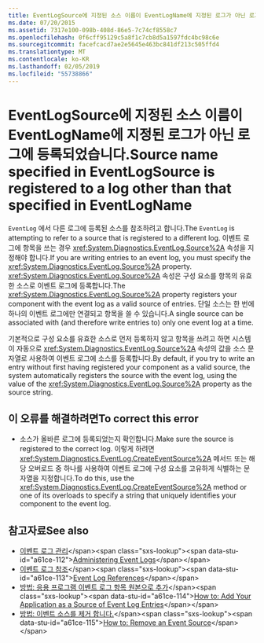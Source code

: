 ```yaml
---
title: EventLogSource에 지정된 소스 이름이 EventLogName에 지정된 로그가 아닌 로그에 등록되었습니다.
ms.date: 07/20/2015
ms.assetid: 7317e100-098b-408d-86e5-7c74cf8558c7
ms.openlocfilehash: 0f6cff95129c5a8f1c7cb8d5a1597fdc4bc98c6e
ms.sourcegitcommit: facefcacd7ae2e5645e463bc841df213c505ffd4
ms.translationtype: MT
ms.contentlocale: ko-KR
ms.lasthandoff: 02/05/2019
ms.locfileid: "55738866"
---
```

# <a name="source-name-specified-in-eventlogsource-is-registered-to-a-log-other-than-that-specified-in-eventlogname"></a><span data-ttu-id="a61ce-102">EventLogSource에 지정된 소스 이름이 EventLogName에 지정된 로그가 아닌 로그에 등록되었습니다.</span><span class="sxs-lookup"><span data-stu-id="a61ce-102">Source name specified in EventLogSource is registered to a log other than that specified in EventLogName</span></span>
<span data-ttu-id="a61ce-103">`EventLog` 에서 다른 로그에 등록된 소스를 참조하려고 합니다.</span><span class="sxs-lookup"><span data-stu-id="a61ce-103">The `EventLog` is attempting to refer to a source that is registered to a different log.</span></span> <span data-ttu-id="a61ce-104">이벤트 로그에 항목을 쓰는 경우 <xref:System.Diagnostics.EventLog.Source%2A> 속성을 지정해야 합니다.</span><span class="sxs-lookup"><span data-stu-id="a61ce-104">If you are writing entries to an event log, you must specify the <xref:System.Diagnostics.EventLog.Source%2A> property.</span></span> <span data-ttu-id="a61ce-105"><xref:System.Diagnostics.EventLog.Source%2A> 속성은 구성 요소를 항목의 유효한 소스로 이벤트 로그에 등록합니다.</span><span class="sxs-lookup"><span data-stu-id="a61ce-105">The <xref:System.Diagnostics.EventLog.Source%2A> property registers your component with the event log as a valid source of entries.</span></span> <span data-ttu-id="a61ce-106">단일 소스는 한 번에 하나의 이벤트 로그에만 연결되고 항목을 쓸 수 있습니다.</span><span class="sxs-lookup"><span data-stu-id="a61ce-106">A single source can be associated with (and therefore write entries to) only one event log at a time.</span></span>  
  
 <span data-ttu-id="a61ce-107">기본적으로 구성 요소를 유효한 소스로 먼저 등록하지 않고 항목을 쓰려고 하면 시스템이 자동으로 <xref:System.Diagnostics.EventLog.Source%2A> 속성의 값을 소스 문자열로 사용하여 이벤트 로그에 소스를 등록합니다.</span><span class="sxs-lookup"><span data-stu-id="a61ce-107">By default, if you try to write an entry without first having registered your component as a valid source, the system automatically registers the source with the event log, using the value of the <xref:System.Diagnostics.EventLog.Source%2A> property as the source string.</span></span>  
  
## <a name="to-correct-this-error"></a><span data-ttu-id="a61ce-108">이 오류를 해결하려면</span><span class="sxs-lookup"><span data-stu-id="a61ce-108">To correct this error</span></span>  
  
-   <span data-ttu-id="a61ce-109">소스가 올바른 로그에 등록되었는지 확인합니다.</span><span class="sxs-lookup"><span data-stu-id="a61ce-109">Make sure the source is registered to the correct log.</span></span> <span data-ttu-id="a61ce-110">이렇게 하려면 <xref:System.Diagnostics.EventLog.CreateEventSource%2A> 메서드 또는 해당 오버로드 중 하나를 사용하여 이벤트 로그에 구성 요소를 고유하게 식별하는 문자열을 지정합니다.</span><span class="sxs-lookup"><span data-stu-id="a61ce-110">To do this, use the <xref:System.Diagnostics.EventLog.CreateEventSource%2A> method or one of its overloads to specify a string that uniquely identifies your component to the event log.</span></span>  
  
## <a name="see-also"></a><span data-ttu-id="a61ce-111">참고자료</span><span class="sxs-lookup"><span data-stu-id="a61ce-111">See also</span></span>
- <span data-ttu-id="a61ce-112">[이벤트 로그 관리](https://docs.microsoft.com/previous-versions/visualstudio/visual-studio-2008/4f69axw4(v=vs.90))</span><span class="sxs-lookup"><span data-stu-id="a61ce-112">[Administering Event Logs](https://docs.microsoft.com/previous-versions/visualstudio/visual-studio-2008/4f69axw4(v=vs.90))</span></span>
- <span data-ttu-id="a61ce-113">[이벤트 로그 참조](https://docs.microsoft.com/previous-versions/visualstudio/visual-studio-2008/k43k9z2a(v=vs.90))</span><span class="sxs-lookup"><span data-stu-id="a61ce-113">[Event Log References](https://docs.microsoft.com/previous-versions/visualstudio/visual-studio-2008/k43k9z2a(v=vs.90))</span></span>
- <span data-ttu-id="a61ce-114">[방법: 응용 프로그램 이벤트 로그 항목 원본으로 추가](https://docs.microsoft.com/previous-versions/visualstudio/visual-studio-2008/xz73e171(v=vs.90))</span><span class="sxs-lookup"><span data-stu-id="a61ce-114">[How to: Add Your Application as a Source of Event Log Entries](https://docs.microsoft.com/previous-versions/visualstudio/visual-studio-2008/xz73e171(v=vs.90))</span></span>
- <span data-ttu-id="a61ce-115">[방법: 이벤트 소스를 제거 합니다.](https://docs.microsoft.com/previous-versions/visualstudio/visual-studio-2008/k57466fc(v=vs.90))</span><span class="sxs-lookup"><span data-stu-id="a61ce-115">[How to: Remove an Event Source](https://docs.microsoft.com/previous-versions/visualstudio/visual-studio-2008/k57466fc(v=vs.90))</span></span>
